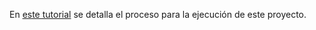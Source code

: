 En [este tutorial](https://misovirtual.virtual.uniandes.edu.co/codelabs/MISW4104_202212_DeployBackDocker/index.html#0) se detalla el proceso para la ejecución de este proyecto.
